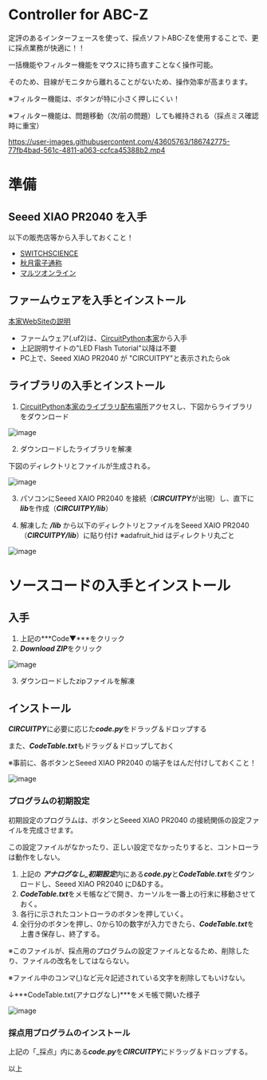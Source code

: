 # Controller for ABC-Z
定評のあるインターフェースを使って、採点ソフトABC-Zを使用することで、更に採点業務が快適に！！

一括機能やフィルター機能をマウスに持ち直すことなく操作可能。

そのため、目線がモニタから離れることがないため、操作効率が高まります。

※フィルター機能は、ボタンが特に小さく押しにくい！

※フィルター機能は、問題移動（次/前の問題）しても維持される（採点ミス確認時に重宝）

https://user-images.githubusercontent.com/43605763/186742775-77fb4bad-561c-4811-a063-ccfca45388b2.mp4



# 準備
## Seeed XIAO PR2040 を入手
以下の販売店等から入手しておくこと！
- [SWITCHSCIENCE](https://www.switch-science.com/catalog/7634/)
- [秋月電子通称](https://akizukidenshi.com/catalog/g/gM-17044/)
- [マルツオンライン](https://www.marutsu.co.jp/pc/i/2229736/)


## ファームウェアを入手とインストール
 [本家WebSiteの説明](https://wiki.seeedstudio.com/XIAO-RP2040-with-CircuitPython/)
- ファームウェア(.uf2)は、[CircuitPython本家](https://circuitpython.org/board/seeeduino_xiao_rp2040/)から入手
- 上記説明サイトの"LED Flash Tutorial"以降は不要
- PC上で、Seeed XIAO PR2040 が "CIRCUITPY"と表示されたらok


## ライブラリの入手とインストール　
1. [CircuitPython本家のライブラリ配布場所](https://circuitpython.org/libraries)アクセスし、下図からライブラリをダウンロード

![image](https://user-images.githubusercontent.com/43605763/185802350-7a6c4999-844f-4b76-9860-59f934375b84.png)

2. ダウンロードしたライブラリを解凍

下図のディレクトリとファイルが生成される。

![image](https://user-images.githubusercontent.com/43605763/185802707-b66e42cc-9f02-4a70-8974-5c61c6941ead.png)

3. パソコンにSeeed XAIO PR2040 を接続（***CIRCUITPY***が出現）し、直下に***lib***を作成（***CIRCUITPY/lib***）

4. 解凍した ***/lib*** から以下のディレクトリとファイルをSeeed XAIO PR2040（***CIRCUITPY/lib***）に貼り付け
  ※adafruit_hid はディレクトリ丸ごと
 
![image](https://user-images.githubusercontent.com/43605763/185802888-962c7d67-b286-45b4-8abc-6b16a9cc2b04.png)



# ソースコードの入手とインストール
## 入手
1. 上記の***Code▼***をクリック
2. ***Download ZIP***をクリック

![image](https://user-images.githubusercontent.com/43605763/186346284-155919a4-edf8-4373-bf9f-97778d5a4871.png)

3. ダウンロードしたzipファイルを解凍


## インストール
***CIRCUITPY***に必要に応じた***code.py***をドラッグ＆ドロップする

また、***CodeTable.txt***もドラッグ＆ドロップしておく

※事前に、各ボタンとSeeed XIAO PR2040 の端子をはんだ付けしておくこと！

![image](https://user-images.githubusercontent.com/43605763/186352581-a76f5442-3beb-4440-bfcb-bcfb411125ad.png)

### プログラムの初期設定
初期設定のプログラムは、ボタンとSeeed XIAO PR2040 の接続関係の設定ファイルを完成させます。

この設定ファイルがなかったり、正しい設定でなかったりすると、コントローラは動作をしない。



 1. 上記の ***アナログなし_初期設定***内にある***code.py***と***CodeTable.txt***をダウンロードし、Seeed XIAO PR2040 にD&Dする。
 2. ***CodeTable.txt***をメモ帳などで開き、カーソルを一番上の行末に移動させておく。
 3. 各行に示されたコントローラのボタンを押していく。
 4. 全行分のボタンを押し、0から10の数字が入力できたら、***CodeTable.txt***を上書き保存し、終了する。
 
 ※このファイルが、採点用のプログラムの設定ファイルとなるため、削除したり、ファイルの改名をしてはならない。

※ファイル中のコンマ(,)など元々記述されている文字を削除してもいけない。


↓***CodeTable.txt(アナログなし)***をメモ帳で開いた様子

![image](https://user-images.githubusercontent.com/43605763/191004226-fe6582ee-8994-4adc-a3c8-10d8aae47128.png)



### 採点用プログラムのインストール
上記の「_採点」内にある***code.py***を***CIRCUITPY***にドラッグ＆ドロップする。

以上


